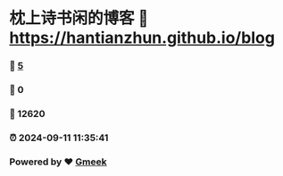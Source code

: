# 枕上诗书闲的博客 :link: https://hantianzhun.github.io/blog 
### :page_facing_up: [5](https://hantianzhun.github.io/blog/tag.html) 
### :speech_balloon: 0 
### :hibiscus: 12620 
### :alarm_clock: 2024-09-11 11:35:41 
### Powered by :heart: [Gmeek](https://github.com/Meekdai/Gmeek)

